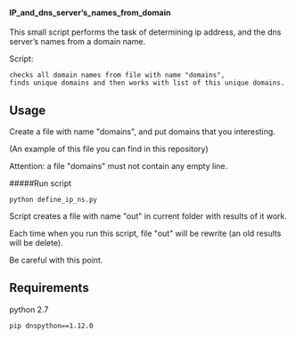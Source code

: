 #### IP_and_dns_server’s_names_from_domain
This small script performs the task of
determining ip address, and the dns server’s names from a domain name.

Script:

	checks all domain names from file with name "domains",
	finds unique domains and then works with list of this unique domains.


Usage
------
Create a file with name "domains", and put domains that you interesting.

(An example of this file you can find in this repository)

Attention: a file "domains" must not contain any empty line.

#####Run script

	python define_ip_ns.py

Script creates a file with name "out" in current folder with results of it work.

Each time when you run this script, file "out" will be rewrite (an old results will be delete).

Be careful with this point.

 
Requirements
------------
python 2.7

	pip dnspython==1.12.0
